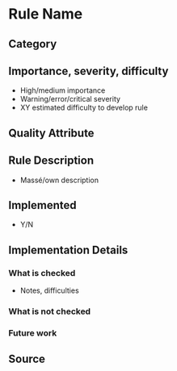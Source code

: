 # Rule Name

## Category

## Importance, severity, difficulty

* High/medium importance
* Warning/error/critical severity
* XY estimated difficulty to develop rule

## Quality Attribute

## Rule Description

* Massé/own description

## Implemented

* Y/N

## Implementation Details

### What is checked

* Notes, difficulties

### What is not checked

### Future work

## Source